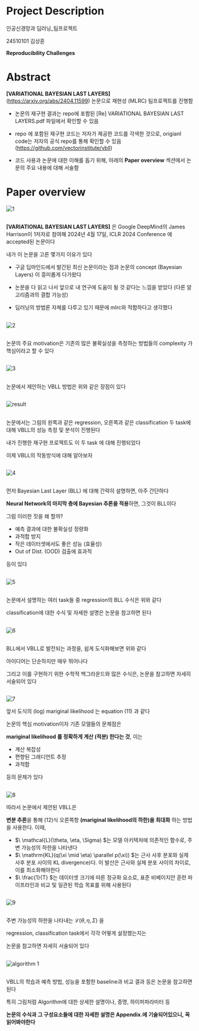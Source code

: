 # Project Description

인공신경망과 딥러닝_팀프로젝트

24510101 김상훈

**Reproducibility Challenges**

# Abstract
 **[VARIATIONAL BAYESIAN LAST LAYERS]** (https://arxiv.org/abs/2404.11599) 논문으로 재현성 (MLRC) 팀프로젝트를 진행함

 - 논문의 재구현 결과는 repo에 포함된 \[Re] VARIATIONAL BAYESIAN LAST LAYERS.pdf 파일에서 확인할 수 있음 

 - repo 에 포함된 재구현 코드는 저자가 제공한 코드를 각색한 것으로, origianl code는 저자의 공식 repo를 통해 확인할 수 있음 (https://github.com/vectorinstitute/vbll)

 - 코드 사용과 논문에 대한 이해를 돕기 위해, 아래의 **Paper overview** 섹션에서 논문의 주요 내용에 대해 서술함

# Paper overview

![1](./git_fig/1.png)

##
**[VARIATIONAL BAYESIAN LAST LAYERS]** 은 Google DeepMind의 James Harrison이 1저자로 참여해 2024년 4월 17일, ICLR 2024 Conference 에 accepted된 논문이다

내가 이 논문을 고른 몇가지 이유가 있다

- 구글 딥마인드에서 발간된 최신 논문이라는 점과 논문의 concept (Bayesian Layers) 이 흥미롭게 다가왔다

- 논문을 다 읽고 나서 앞으로 내 연구에 도움이 될 것 같다는 느낌을 받았다 (다른 알고리즘과의 결합 가능성)

- 딥러닝의 방법론 자체를 다루고 있기 때문에 mlrc와 적합하다고 생각했다

##
![2](./git_fig/2.png)

##

논문의 주요 motivation은 기존의 많은 불확실성을 측정하는 방법들의 complexity 가 핵심이라고 할 수 있다 

##
![3](./git_fig/3.png)

##
논문에서 제안하는 VBLL 방법은 위와 같은 장점이 있다 

##
![result](./git_fig/result.png)

##
논문에서는 그림의 왼쪽과 같은 regression, 오른쪽과 같은 classification 두 task에 대해 VBLL의 성능 측정 및 분석이 진행된다

내가 진행한 재구현 프로젝트도 이 두 task 에 대해 진행되었다

이제 VBLL의 작동방식에 대해 알아보자

##
![4](./git_fig/4.png)

##

먼저 Bayesian Last Layer (BLL) 에 대해 간략히 설명하면, 아주 간단하다

**Neural Network의 마지막 층에 Bayesian 추론을 적용**하면, 그것이 BLL이다 


그럼 이러한 짓을 왜 할까?
- 예측 결과에 대한 불확실성 정량화
- 과적합 방지
- 작은 데이터셋에서도 좋은 성능 (효율성)
- Out of Dist. (OOD) 검출에 효과적

등이 있다

##
![5](./git_fig/5.png)

##
논문에서 설명하는 여러 task들 중 regression의 BLL 수식은 위와 같다 

classification에 대한 수식 및 자세한 설명은 논문을 참고하면 된다

##

![6](./git_fig/6.PNG)

##

BLL에서 VBLL로 발전되는 과정을, 쉽게 도식화해보면 위와 같다

아이디어는 단순하지만 매우 뛰어나다

그리고 이를 구현하기 위한 수학적 백그라운드와 많은 수식은, 논문을 참고하면 자세히 서술되어 있다

##

![7](./git_fig/7.png)

앞서 도식의 (log) mariginal likelihood 는 equation (11) 과 같다

논문의 핵심 motivation이자 기존 모델들의 문제점은

**mariginal likelihood 를 정확하게 계산 (적분) 한다는 것**, 이는 
- 계산 복잡성
- 편향된 그래디언트 추정
- 과적합

등의 문제가 있다

##
![8](./git_fig/8.png)

따라서 논문에서 제안된 VBLL은 

**변분 추론**을 통해 (12)식 오른쪽항 **(mariginal likelihood의 하한)을 최대화** 하는 방법을 사용한다. 이때,
- $\ \mathcal{L}(\theta, \eta, \Sigma) \$는 모델 아키텍처에 의존적인 함수로, 주변 가능성의 하한을 나타낸다
- $\ \mathrm{KL}(q(\xi \mid \eta) \parallel p(\xi)) \$는 근사 사후 분포와 실제 사후 분포 사이의 KL divergence)다. 이 발산은 근사와 실제 분포 사이의 차이로, 이를 최소화해야한다
- $\ \frac{1}{T} \$는 데이터셋 크기에 따른 정규화 요소로, 표준 비베이지안 훈련 파이프라인과 비교 및 일관된 학습 목표를 위해 사용된다

##

![9](./git_fig/9.png)

##

주변 가능성의 하한을 나타내는 $\mathcal{L}(\theta, \eta, \Sigma)$ 을 

regression, classification task에서 각각 어떻게 설정했는지는

논문을 참고하면 자세히 서술되어 있다

##

![algorithm 1](./git_fig/algorithm1.png)

##

VBLL의 학습과 예측 방법, 성능을 포함한 baseline과 비교 결과 등은 논문을 참고하면 된다

특히 그림처럼 Algorithm에 대한 상세한 설명이나, 증명, 하이퍼파라미터 등

**논문의 수식과 그 구성요소들에 대한 자세한 설명은 Appendix.에 기술되어있으니, 꼭 읽어봐야한다**

